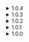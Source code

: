 <details>
<summary>1.0.4 </summary>

* Exposed Bob-omb and King Bob-omb character spawn cards.
	* _You can find them in SM64BBF.SM64BBFContent.CharacterSpawnCards. Do note however that due to fact that I used ContentProvider csc are filled rather late, they will be null on plug-in load. Also King Bob-omb spawn card will be null if Regigigas is not installed.
* Added option to add Bob-ombs to any stage, including modded ones and Simulacrum.	
* Lowered volume and range of Bob-omb fuse sound. 
	* _You still should be able to hear them approaching you from behind. Just they would no longer block every other sound in 100m radius._
</details>
<details>
<summary>1.0.3 </summary>

* Removed SoundAPI dependency.
* Regigigas is now fully optional.
	* _Yes, that means if you don't have Regigigas installed King Bob-omb won't spawn._
</details>
<details>
<summary>1.0.2 </summary>

* Made OneUp world unique so it would no longer appear in printers.
</details>
<details>
<summary>1.0.1 </summary>

* Interactable trees now resemble their SM64 counterparts more closely.
* Bob-omb's "notice player" animation and sound now scale with attack speed.
* Bob-ombs now gain armor buff when they start exploding after noticing the player. Explosion behavior on low health is unchanged.
* Replaced game's jumppads with SM64 cannons with new sound.
* Maybe fixed "Look rotation viewing vector is zero" log spam.
* Fixed King Bob-omb having wild arms because animations broke somehow?
* Added elite displays to King Bob-omb.
* Added Bob-omb and King Bob-omb icons.
</details>
<details>
<summary>1.0.0 </summary>

* Initial release
</details>
